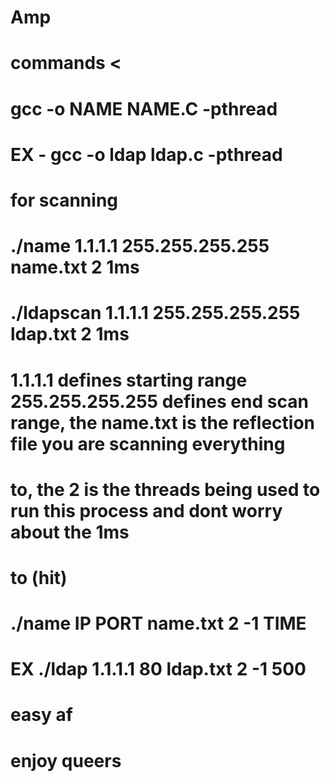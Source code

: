 # Amp
# commands <
# gcc -o NAME NAME.C -pthread
# EX - gcc -o ldap ldap.c -pthread
# for scanning 
# ./name 1.1.1.1 255.255.255.255 name.txt 2 1ms
# ./ldapscan 1.1.1.1 255.255.255.255 ldap.txt 2 1ms
# 1.1.1.1 defines starting range 255.255.255.255 defines end scan range, the name.txt is the reflection file you are scanning everything 
# to, the 2 is the threads being used to run this process and dont worry about the 1ms
# to (hit)
# ./name IP PORT name.txt 2 -1 TIME
# EX ./ldap 1.1.1.1 80 ldap.txt 2 -1 500
# easy af 
# enjoy queers
